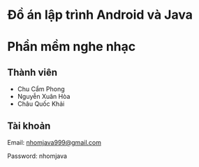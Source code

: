 # Đồ án lập trình Android và Java

# Phần mềm nghe nhạc

## Thành viên
- Chu Cẩm Phong
- Nguyễn Xuân Hòa
- Châu Quốc Khải

## Tài khoản
Email: nhomjava999@gmail.com

Password: nhomjava
